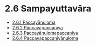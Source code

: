 

# 2.6 Sampayuttavāra

* [2.6.1 Paccayānuloma](2.6/2.6.1.md)
* [2.6.2 Paccayapaccanīya](2.6/2.6.2.md)
* [2.6.3 Paccayānulomapaccanīya](2.6/2.6.3.md)
* [2.6.4 Paccayapaccanīyānuloma](2.6/2.6.4.md)



